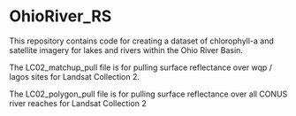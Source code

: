 # OhioRiver_RS
This repository contains code for creating a dataset of chlorophyll-a and satellite imagery for lakes and rivers within the Ohio River Basin. 

The LC02_matchup_pull file is for pulling surface reflectance over wqp / lagos sites for Landsat Collection 2. 

The LC02_polygon_pull file is for pulling surface reflectance over all CONUS river reaches for Landsat Collection 2
